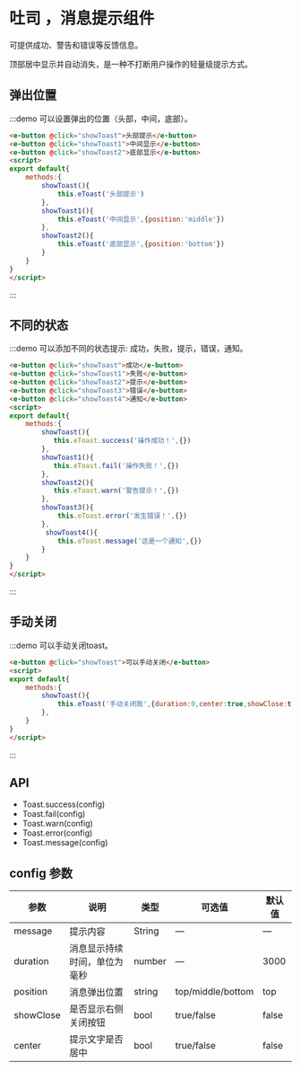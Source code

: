 # 吐司 ，消息提示组件
可提供成功、警告和错误等反馈信息。

顶部居中显示并自动消失，是一种不打断用户操作的轻量级提示方式。
## 弹出位置
:::demo 可以设置弹出的位置（头部，中间，底部）。
```html
<e-button @click="showToast">头部提示</e-button>
<e-button @click="showToast1">中间显示</e-button>
<e-button @click="showToast2">底部显示</e-button>
<script>
export default{
    methods:{
        showToast(){
            this.eToast('头部提示')
        },
        showToast1(){
            this.eToast('中间显示',{position:'middle'})
        },
        showToast2(){
            this.eToast('底部显示',{position:'bottom'})
        }
    }
}
</script>
```
:::

## 不同的状态
:::demo 可以添加不同的状态提示: 成功，失败，提示，错误，通知。
```html
<e-button @click="showToast">成功</e-button>
<e-button @click="showToast1">失败</e-button>
<e-button @click="showToast2">提示</e-button>
<e-button @click="showToast3">错误</e-button>
<e-button @click="showToast4">通知</e-button>
<script>
export default{
    methods:{
        showToast(){
           this.eToast.success('操作成功！',{})
        },
        showToast1(){
           this.eToast.fail('操作失败！',{})
        },
        showToast2(){
           this.eToast.warn('警告提示！',{})
        },
        showToast3(){
            this.eToast.error('发生错误！',{})
        },
         showToast4(){
            this.eToast.message('这是一个通知',{})
        }
    }
}
</script>
```
:::

## 手动关闭
:::demo 可以手动关闭toast。
```html
<e-button @click="showToast">可以手动关闭</e-button>
<script>
export default{
    methods:{
        showToast(){
            this.eToast('手动关闭我',{duration:0,center:true,showClose:true})
        },
    }
}
</script>
```
:::

## API
- Toast.success(config)
- Toast.fail(config)
- Toast.warn(config)
- Toast.error(config)
- Toast.message(config)

## config 参数

| 参数      | 说明          | 类型      | 可选值                           | 默认值  |
|---------- |-------------- |---------- |--------------------------------  |-------- |
| message | 提示内容 | String | — | —  |
| duration | 消息显示持续时间，单位为毫秒 | number | —  | 3000 |
| position | 消息弹出位置 | string | top/middle/bottom | top |
| showClose | 是否显示右侧关闭按钮 | bool | true/false | false |
| center | 提示文字是否居中 | bool | true/false | false |
